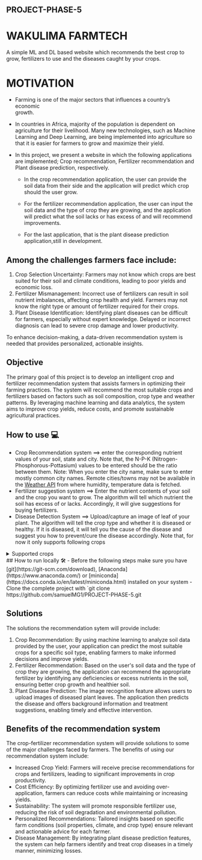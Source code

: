 ## PROJECT-PHASE-5
# WAKULIMA FARMTECH
A simple ML and DL based website which recommends the best crop to grow, fertilizers to use and the diseases caught by your crops.

# MOTIVATION
* Farming is one of the major sectors that influences a country’s economic     
   growth.
* In countries in Africa, majority of the population is dependent on   
  agriculture for their livelihood. Many new technologies, such as Machine 
  Learning and Deep Learning, are being implemented into agriculture so that 
  it is easier for farmers to grow and maximize their yield.
  
* In this project, we present a website in which the following applications are implemented; Crop recommendation, Fertilizer recommendation and Plant disease prediction, respectively.

  * In the crop recommendation application, the user can provide the soil data 
   from their side and the application will predict which crop should the user 
   grow.

  * For the fertilizer recommendation application, the user can input the soil 
   data and the type of crop they are growing, and the application will 
   predict what the soil lacks or has excess of and will recommend 
   improvements.

  * For the last application, that is the plant disease prediction 
    application,still in development.
 ## Among the challenges farmers face include:

1. Crop Selection Uncertainty: Farmers may not know which crops are best suited for their soil and climate conditions, leading to poor yields and economic loss.
2. Fertilizer Mismanagement: Incorrect use of fertilizers can result in soil nutrient imbalances, affecting crop health and yield. Farmers may not know the right type or amount of fertilizer required for their crops.
3. Plant Disease Identification: Identifying plant diseases can be difficult for farmers, especially without expert knowledge. Delayed or incorrect diagnosis can lead to severe crop damage and lower productivity.

To enhance decision-making, a data-driven recommendation system is needed that provides personalized, actionable insights.

## Objective
The primary goal of this project is to develop an intelligent crop and fertilizer recommendation system that assists farmers in optimizing their farming practices. The system will recommend the most suitable crops and fertilizers based on factors such as soil composition, crop type and weather patterns. By leveraging machine learning and data analytics, the system aims to improve crop yields, reduce costs, and promote sustainable agricultural practices.

## How to use 💻
- Crop Recommendation system ==> enter the corresponding nutrient values of your soil, state and city. Note that, the N-P-K (Nitrogen-Phosphorous-Pottasium) values to be entered should be the ratio between them.
Note: When you enter the city name, make sure to enter mostly common city names. Remote cities/towns may not be available in the [Weather API](https://openweathermap.org/) from where humidity, temperature data is fetched.
- Fertilizer suggestion system ==> Enter the nutrient contents of your soil and the crop you want to grow. The algorithm will tell which nutrient the soil has excess of or lacks. Accordingly, it will give suggestions for buying fertilizers.
- Disease Detection System ==> Upload/capture an image of leaf of your plant. The algorithm will tell the crop type and whether it is diseased or healthy. If it is diseased, it will tell you the cause of the disease and suggest you how to prevent/cure the disease accordingly.
Note that, for now it only supports following crops
<details>
  <summary>Supported crops
</summary>
- Apple
- Blueberry
- Cherry
- Corn
- Grape
- Pepper
- Orange
- Peach
- Potato
- Soybean
- Strawberry
- Tomato
- Squash
- Raspberry
</details>
## How to run locally 🛠️
- Before the following steps make sure you have [git](https://git-scm.com/download), [Anaconda](https://www.anaconda.com/) or [miniconda](https://docs.conda.io/en/latest/miniconda.html) installed on your system
- Clone the complete project with `git clone https://github.com/samuelMG1/PROJECT-PHASE-5.git 
  
## Solutions
The solutions the recommendation sytem will provide include:

1. Crop Recommendation: By using machine learning to analyze soil data provided by the user, your application can predict the most suitable crops for a specific soil type, enabling farmers to make informed decisions and improve yields.
2. Fertilizer Recommendation: Based on the user's soil data and the type of crop they are growing, the application can recommend the appropriate fertilizer by identifying any deficiencies or excess nutrients in the soil, ensuring better crop growth and healthier soil.
3. Plant Disease Prediction: The image recognition feature allows users to upload images of diseased plant leaves. The application then predicts the disease and offers background information and treatment suggestions, enabling timely and effective intervention.

## Benefits of the recommendation system

The crop-fertilizer recommendation system will provide solutions to some of the major challenges faced by farmers. The benefits of using our recommendation system include:

- Increased Crop Yield: Farmers will receive precise recommendations for crops and fertilizers, leading to significant improvements in crop productivity.
- Cost Efficiency: By optimizing fertilizer use and avoiding over-application, farmers can reduce costs while maintaining or increasing yields.
- Sustainability: The system will promote responsible fertilizer use, reducing the risk of soil degradation and environmental pollution.
- Personalized Recommendations: Tailored insights based on specific farm conditions (soil properties, climate, and crop type) ensure relevant and actionable advice for each farmer.
- Disease Management: By integrating plant disease prediction features, the system can help farmers identify and treat crop diseases in a timely manner, minimizing losses.
